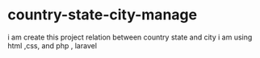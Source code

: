 # country-state-city-manage
i am create this project relation between country state and city i am using html ,css, and  php  , laravel
